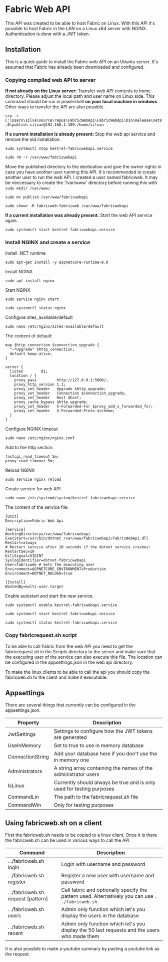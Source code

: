 # Fabric Web API
This API was created to be able to host Fabric on Linux. With this API it's possible to host Fabric in the LAN on a Linux x64 server with NGINX. Authentication is done with a JWT token.

## Installation
This is a quick guide to install the Fabric web API on an Ubuntu server. It's assumed that Fabric has already been downloaded and configured.

### Copying compiled web API to server
**If not already on the Linux server:** Transfer web API contents to home directory. Please adjust the local path and user name on Linux side. This command should be run in powershell **on your local machine in windows**. Other ways to transfer the API are also possible.

`scp -r C:\Users\silva\source\repos\FabricWebApi\FabricWebApi\bin\Release\net8.0\publish silvan@192.168.1.109:/home/silvan`

**If a current installation is already present:** Stop the web api service and remove the old installation.

`sudo systemctl stop kestrel-fabricwebapi.service`

`sudo rm -r /var/www/fabricwebapi`

Move the published directory to the destination and give the owner rights in case you have another user running this API. It's recommended to create another user to run the web API. I created a user named fabricweb. It may be neccessary to create the '/var/www' directory before running this with `sudo mkdir /var/www/`.

`sudo mv publish /var/www/fabricwebapi`

`sudo chown -R fabricweb:fabricweb /var/www/fabricwebapi`

**If a current installation was already present:** Start the web API service again.

`sudo systemctl start kestrel-fabricwebapi.service`

### Install NGINX and create a service

Install .NET runtime

`sudo apt-get install -y aspnetcore-runtime-8.0`

Install NGINX

`sudo apt install nginx`

Start NGINX

`sudo service nginx start`

`sudo systemctl status nginx`

Configure sites_available/default

`sudo nano /etc/nginx/sites-available/default`

The content of default:

```
map $http_connection $connection_upgrade {
  "~*Upgrade" $http_connection;
  default keep-alive;
}

server {
  listen        81;
  location / {
    proxy_pass         http://127.0.0.1:5000/;
    proxy_http_version 1.1;
    proxy_set_header   Upgrade $http_upgrade;
    proxy_set_header   Connection $connection_upgrade;
    proxy_set_header   Host $host;
    proxy_cache_bypass $http_upgrade;
    proxy_set_header   X-Forwarded-For $proxy_add_x_forwarded_for;
    proxy_set_header   X-Forwarded-Proto $scheme;
  }
}
```

Configure NGINX timeout

`sudo nano /etc/nginx/nginx.conf`

Add to the http section:

```
fastcgi_read_timeout 5m;
proxy_read_timeout 5m;
```

Reload NGINX

`sudo service nginx reload`

Create service for web API

`sudo nano /etc/systemd/system/kestrel-fabricwebapi.service`

The content of the service file:

```
[Unit]
Description=Fabric Web Api

[Service]
WorkingDirectory=/var/www/fabricwebapi
ExecStart=/usr/bin/dotnet /var/www/fabricwebapi/FabricWebApi.dll
Restart=always
# Restart service after 10 seconds if the dotnet service crashes:
RestartSec=10
KillSignal=SIGINT
SyslogIdentifier=dotnet-fabricwebapi
User=fabricweb # Sets the executing user
Environment=ASPNETCORE_ENVIRONMENT=Production
Environment=DOTNET_NOLOGO=true

[Install]
WantedBy=multi-user.target
```

Enable autostart and start the new service.

`sudo systemctl enable kestrel-fabricwebapi.service`

`sudo systemctl start kestrel-fabricwebapi.service`

`sudo systemctl status kestrel-fabricwebapi.service`

### Copy fabricrequest.sh script

To be able to call Fabric from the web API you need to get the fabricrequest.sh in the Scripts directory to the server and make sure that the executing user of the service can also execute this file. The location can be configured in the appsettings.json in the web api directory.

To make the linux clients to be able to call the api you should copy the fabricweb.sh to the client and make it executable.

## Appsettings

There are several things that currently can be configured in the appsettings.json.

 Property | Description
--- | ---
JwtSettings | Settings to configure how the JWT tokens are generated
UseInMemory | Set to true to use in memory database
ConnectionString | Add your database here if you don't use the in memory one
Administrators | A string array containing the names of the administrator users
IsLinux | Currently should always be true and is only used for testing purposes
CommandLin | The path to the fabricrequest.sh file
CommandWin | Only for testing purposes

## Using fabricweb.sh on a client
First the fabricweb.sh needs to be copied to a linux client. Once it is there the fabricweb.sh can be used in various ways to call the API.

Command | Description
--- | ---
. ./fabricweb.sh login | Login with username and password
. ./fabricweb.sh register | Register a new user with username and password
. ./fabricweb.sh request \[pattern\] | Call fabric and optionally specify the pattern used. Alternatively you can use `. ./fabricweb.sh`
. ./fabricweb.sh users | Admin only function which let's you display the users in the database
. ./fabricweb.sh recent | Admin only function which let's you display the 50 last requests and the users who made them

It is also possible to make a youtube summary by pasting a youtube link as the request.

